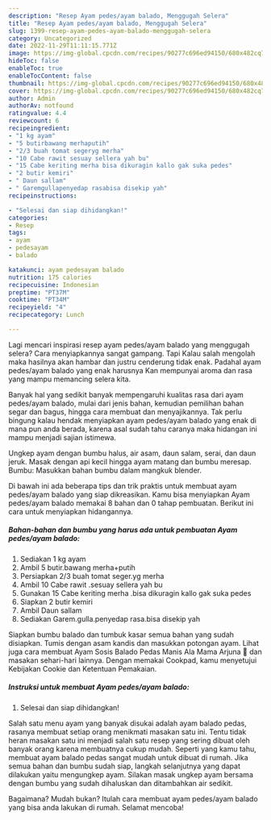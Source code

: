 ```yaml
---
description: "Resep Ayam pedes/ayam balado, Menggugah Selera"
title: "Resep Ayam pedes/ayam balado, Menggugah Selera"
slug: 1399-resep-ayam-pedes-ayam-balado-menggugah-selera
category: Uncategorized
date: 2022-11-29T11:11:15.771Z
image: https://img-global.cpcdn.com/recipes/90277c696ed94150/680x482cq70/ayam-pedesayam-balado-foto-resep-utama.jpg
hideToc: false
enableToc: true
enableTocContent: false
thumbnail: https://img-global.cpcdn.com/recipes/90277c696ed94150/680x482cq70/ayam-pedesayam-balado-foto-resep-utama.jpg
cover: https://img-global.cpcdn.com/recipes/90277c696ed94150/680x482cq70/ayam-pedesayam-balado-foto-resep-utama.jpg
author: Admin
authorAv: notfound
ratingvalue: 4.4
reviewcount: 6
recipeingredient:
- "1 kg ayam"
- "5 butirbawang merhaputih"
- "2/3 buah tomat segeryg merha"
- "10 Cabe rawit sesuay sellera yah bu"
- "15 Cabe keriting merha bisa dikuragin kallo gak suka pedes"
- "2 butir kemiri"
- " Daun sallam"
- " Garemgullapenyedap rasabisa disekip yah"
recipeinstructions:

- "Selesai dan siap dihidangkan!"
categories:
- Resep
tags:
- ayam
- pedesayam
- balado

katakunci: ayam pedesayam balado 
nutrition: 175 calories
recipecuisine: Indonesian
preptime: "PT37M"
cooktime: "PT34M"
recipeyield: "4"
recipecategory: Lunch

---
```



Lagi mencari inspirasi resep ayam pedes/ayam balado yang menggugah selera? Cara menyiapkannya sangat gampang. Tapi Kalau salah mengolah maka hasilnya akan hambar dan justru cenderung tidak enak. Padahal ayam pedes/ayam balado yang enak harusnya Kan mempunyai aroma dan rasa yang mampu memancing selera kita.


Banyak hal yang sedikit banyak mempengaruhi kualitas rasa dari ayam pedes/ayam balado, mulai dari jenis bahan, kemudian pemilihan bahan segar dan bagus, hingga cara membuat dan menyajikannya. Tak perlu bingung kalau hendak menyiapkan ayam pedes/ayam balado yang enak di mana pun anda berada, karena asal sudah tahu caranya maka hidangan ini mampu menjadi sajian istimewa.

Ungkep ayam dengan bumbu halus, air asam, daun salam, serai, dan daun jeruk. Masak dengan api kecil hingga ayam matang dan bumbu meresap. Bumbu: Masukkan bahan bumbu dalam mangkuk blender.


Di bawah ini ada beberapa tips dan trik praktis untuk membuat ayam pedes/ayam balado yang siap dikreasikan. Kamu bisa menyiapkan Ayam pedes/ayam balado memakai 8 bahan dan 0 tahap pembuatan. Berikut ini cara untuk menyiapkan hidangannya.

<!--inarticleads1-->

##### Bahan-bahan dan bumbu yang harus ada untuk pembuatan Ayam pedes/ayam balado:

1. Sediakan 1 kg ayam
1. Ambil 5 butir.bawang merha+putih
1. Persiapkan 2/3 buah tomat seger.yg merha
1. Ambil 10 Cabe rawit .sesuay sellera yah bu
1. Gunakan 15 Cabe keriting merha .bisa dikuragin kallo gak suka pedes
1. Siapkan 2 butir kemiri
1. Ambil  Daun sallam
1. Sediakan  Garem.gulla.penyedap rasa.bisa disekip yah


Siapkan bumbu balado dan tumbuk kasar semua bahan yang sudah disiapkan. Tumis dengan asam kandis dan masukkan potongan ayam. Lihat juga cara membuat Ayam Sosis Balado Pedas Manis Ala Mama Arjuna 🍅 dan masakan sehari-hari lainnya. Dengan memakai Cookpad, kamu menyetujui Kebijakan Cookie dan Ketentuan Pemakaian. 

<!--inarticleads2-->

##### Instruksi untuk membuat Ayam pedes/ayam balado:


1. Selesai dan siap dihidangkan!

Salah satu menu ayam yang banyak disukai adalah ayam balado pedas, rasanya membuat setiap orang menikmati masakan satu ini. Tentu tidak heran masakan satu ini menjadi salah satu resep yang sering dibuat oleh banyak orang karena membuatnya cukup mudah. Seperti yang kamu tahu, membuat ayam balado pedas sangat mudah untuk dibuat di rumah. Jika semua bahan dan bumbu sudah siap, langkah selanjutnya yang dapat dilakukan yaitu mengungkep ayam. Silakan masak ungkep ayam bersama dengan bumbu yang sudah dihaluskan dan ditambahkan air sedikit. 

Bagaimana? Mudah bukan? Itulah cara membuat ayam pedes/ayam balado yang bisa anda lakukan di rumah. Selamat mencoba!
